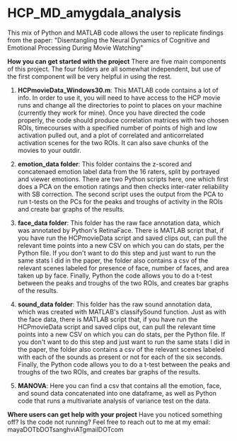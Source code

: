 # HCP_MD_amygdala_analysis
This mix of Python and MATLAB code allows the user to replicate findings from the paper: "Disentangling the Neural Dynamics of Cognitive and Emotional Processing During Movie Watching"

**How you can get started with the project**
There are five main components of this project. The four folders are all somewhat independent, but use of the first component will be very helpful in using the rest. 

1. **HCPmovieData_Windows30.m**: This MATLAB code contains a lot of info. In order to use it, you will need to have access to the HCP movie runs and change all the directories to point to places on your machine (currently they work for mine). Once you have directed the code properly, the code should produce correlation matrices with two chosen ROIs, timecourses with a specified number of points of high and low activation pulled out, and a plot of correlated and anticorrelated activation scenes for the two ROIs. It can also save chunks of the movies to your outdir. 

2. **emotion_data folder**: This folder contains the z-scored and concatenaed emotion label data from the 16 raters, split by portrayed and viewer emotions. There are two Python scripts here, one which first does a PCA on the emotion ratings and then checks inter-rater reliability with SB correction. The second script uses the output from the PCA to run t-tests on the PCs for the peaks and troughs of activity in the ROIs and create bar graphs of the results.

3. **face_data folder**: This folder has the raw face annotation data, which was annotated by Python's RetinaFace. There is MATLAB script that, if you have run the HCPmovieData script and saved clips out, can pull the relevant time points into a new CSV on which you can do stats, per the Python file. If you don't want to do this step and just want to run the same stats I did in the paper, the folder also contains a csv of the relevant scenes labeled for presence of face, number of faces, and area taken up by face. Finally, Python the code allows you to do a t-test between the peaks and troughs of the two ROIs, and creates bar graphs of the results. 

4. **sound_data folder**: This folder has the raw sound annotation data, which was created with MATLAB's classifySound function. Just as with the face data, there is MATLAB script that, if you have run the HCPmovieData script and saved clips out, can pull the relevant time points into a new CSV on which you can do stats, per the Python file. If you don't want to do this step and just want to run the same stats I did in the paper, the folder also contains a csv of the relevant scenes labeled with each of the sounds as present or not for each of the six seconds. Finally, the Python code allows you to do a t-test between the peaks and troughs of the two ROIs, and creates bar graphs of the results.

5. **MANOVA**: Here you can find a csv that contains all the emotion, face, and sound data concatenated into one dataframe, as well as Python code that runs a multivariate analysis of variance test on the data. 

**Where users can get help with your project**
Have you noticed something off? Is the code not running? Feel free to reach out to me at my email:
mayaDOTbDOTsanghviATgmailDOTcom
